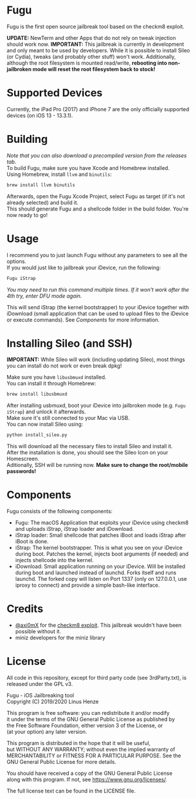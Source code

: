 # Fugu
Fugu is the first open source jailbreak tool based on the checkm8 exploit.  
  
__UPDATE:__ NewTerm and other Apps that do not rely on tweak injection should work now.
__IMPORTANT:__ This jailbreak is currently in development and only meant to be used by developers. While it is possible to install Sileo (or Cydia), tweaks (and probably other stuff) won't work. Additionally, although the root filesystem is mounted read/write, __rebooting into non-jailbroken mode will reset the root filesystem back to stock!__

# Supported Devices
Currently, the iPad Pro (2017) and iPhone 7 are the only officially supported devices (on iOS 13 - 13.3.1).  

# Building
_Note that you can also download a precompiled version from the releases tab._  
To build Fugu, make sure you have Xcode and Homebrew installed.  
Using Homebrew, install `llvm` and `binutils`:
```bash
brew install llvm binutils
```
Afterwards, open the Fugu Xcode Project, select Fugu as target (if it's not already selected) and build it.  
This should generate Fugu and a shellcode folder in the build folder. You're now ready to go!

# Usage
I recommend you to just launch Fugu without any parameters to see all the options.  
If you would just like to jailbreak your iDevice, run the following:
```bash
Fugu iStrap
```
_You may need to run this command multiple times. If it won't work after the 4th try, enter DFU mode again._  

This will send iStrap (the kernel bootstrapper) to your iDevice together with iDownload (small application that can be used to upload files to the iDevice or execute commands). See _Components_ for more information.

# Installing Sileo (and SSH)
__IMPORTANT:__ While Sileo will work (including updating Sileo), most things you can install do not work or even break dpkg!  

Make sure you have `libusbmuxd` installed.  
You can install it through Homebrew:
```bash
brew install libusbmuxd
```
After installing usbmuxd, boot your iDevice into jailbroken mode (e.g. `Fugu iStrap`) and unlock it afterwards.  
Make sure it's still connected to your Mac via USB.  
You can now install Sileo using:
```bash
python install_sileo.py
```
This will download all the necessary files to install Sileo and install it.  
After the installation is done, you should see the Sileo Icon on your Homescreen.  
Aditionally, SSH will be running now. __Make sure to change the root/mobile passwords!__

# Components
Fugu consists of the following components:
* Fugu: The macOS Application that exploits your iDevice using checkm8 and uploads iStrap, iStrap loader and iDownload.
* iStrap loader: Small shellcode that patches iBoot and loads iStrap after iBoot is done.
* iStrap: The kernel bootstrapper. This is what you see on your iDevice during boot. Patches the kernel, injects boot arguments (if needed) and injects shellcode into the kernel.
* iDownload: Small application running on your iDevice. Will be installed during boot and launched instead of launchd. Forks itself and runs launchd. The forked copy will listen on Port 1337 (only on 127.0.0.1, use iproxy to connect) and provide a simple bash-like interface.

# Credits
* [@axi0mX](https://twitter.com/axi0mx) for the [checkm8 exploit](https://github.com/axi0mX/ipwndfu). This jailbreak wouldn't have been possible without it.
* miniz developers for the miniz library

# License
All code in this repository, except for third party code (see 3rdParty.txt), is released under the GPL v3.  

Fugu - iOS Jailbreaking tool  
Copyright (C) 2019/2020 Linus Henze  

This program is free software: you can redistribute it and/or modify  
it under the terms of the GNU General Public License as published by  
the Free Software Foundation, either version 3 of the License, or  
(at your option) any later version.  

This program is distributed in the hope that it will be useful,  
but WITHOUT ANY WARRANTY; without even the implied warranty of  
MERCHANTABILITY or FITNESS FOR A PARTICULAR PURPOSE.  See the  
GNU General Public License for more details.  

You should have received a copy of the GNU General Public License  
along with this program.  If not, see <https://www.gnu.org/licenses/>.  

The full license text can be found in the LICENSE file.
